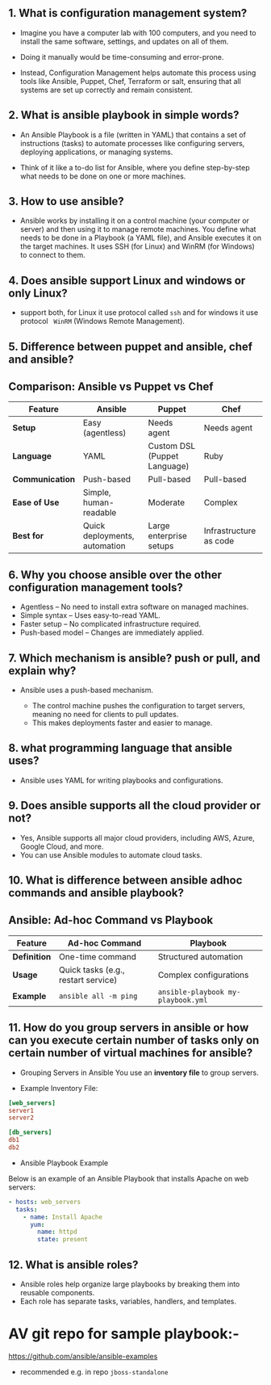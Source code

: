 ## 1. What is configuration management system?
-  Imagine you have a computer lab with 100 computers, and you need to install the same software, settings, and updates on all of them. 
- Doing it manually would be time-consuming and error-prone.

- Instead, Configuration Management helps automate this process using tools like Ansible, Puppet, Chef, Terraform or salt, ensuring that all systems are set up correctly and remain consistent.

## 2. What is ansible playbook in simple words?
- An Ansible Playbook is a file (written in YAML) that contains a set of instructions (tasks) to automate processes like configuring servers, deploying applications, or managing systems.

- Think of it like a to-do list for Ansible, where you define step-by-step what needs to be done on one or more machines.

## 3. How to use ansible?
- Ansible works by installing it on a control machine (your computer or server) and then using it to manage remote machines. You define what needs to be done in a Playbook (a YAML file), and Ansible executes it on the target machines. It uses SSH (for Linux) and WinRM (for Windows) to connect to them.

## 4. Does ansible support Linux and windows or only Linux?

- support both, for Linux it use protocol called ```ssh``` and for windows it use protocol ``` WinRM``` (Windows Remote Management). 

## 5. Difference between puppet and ansible, chef and ansible?
## Comparison: Ansible vs Puppet vs Chef

| Feature         | Ansible           | Puppet               | Chef                 |
|---------------|-----------------|------------------|------------------|
| **Setup**     | Easy (agentless) | Needs agent      | Needs agent      |
| **Language**  | YAML             | Custom DSL (Puppet Language) | Ruby |
| **Communication** | Push-based    | Pull-based       | Pull-based       |
| **Ease of Use** | Simple, human-readable | Moderate | Complex |
| **Best for**   | Quick deployments, automation | Large enterprise setups | Infrastructure as code |



## 6. Why you choose ansible over the other configuration management tools? 
- Agentless – No need to install extra software on managed machines.
- Simple syntax – Uses easy-to-read YAML.
- Faster setup – No complicated infrastructure required.
- Push-based model – Changes are immediately applied.

## 7. Which mechanism is ansible? push or pull, and explain why? 
- Ansible uses a push-based mechanism.

    - The control machine pushes the configuration to target servers, meaning no need for clients to pull updates.
    - This makes deployments faster and easier to manage.

## 8. what programming language that ansible uses? 
- Ansible uses YAML for writing playbooks and configurations.

## 9. Does ansible supports all the cloud provider or not?
- Yes, Ansible supports all major cloud providers, including AWS, Azure, Google Cloud, and more. 
- You can use Ansible modules to automate cloud tasks.

## 10. What is difference between ansible adhoc commands and ansible playbook?

## Ansible: Ad-hoc Command vs Playbook

| Feature       | Ad-hoc Command            | Playbook                        |
|--------------|---------------------------|---------------------------------|
| **Definition** | One-time command          | Structured automation           |
| **Usage**     | Quick tasks (e.g., restart service) | Complex configurations |
| **Example**   | `ansible all -m ping`     | `ansible-playbook my-playbook.yml` |


## 11. How  do you group servers in ansible or how can you execute certain number of tasks only on certain number of virtual machines for ansible?

-  Grouping Servers in Ansible You use an **inventory file** to group servers.

- Example Inventory File:
```ini
[web_servers]
server1
server2

[db_servers]
db1
db2
```

- Ansible Playbook Example

Below is an example of an Ansible Playbook that installs Apache on web servers:

```yaml
- hosts: web_servers
  tasks:
    - name: Install Apache
      yum:
        name: httpd
        state: present
```

## 12. What is ansible roles?
- Ansible roles help organize large playbooks by breaking them into reusable components.
- Each role has separate tasks, variables, handlers, and templates.


# AV git repo for sample playbook:-
https://github.com/ansible/ansible-examples

- recommended e.g. in repo ```jboss-standalone```
